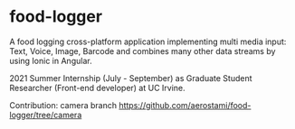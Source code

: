 # food-logger
A food logging cross-platform application implementing multi media input: Text, Voice, Image, Barcode and combines many other data streams by using Ionic in Angular.

2021 Summer Internship (July - September) as Graduate Student Researcher (Front-end developer) at UC Irvine.

Contribution: camera branch https://github.com/aerostami/food-logger/tree/camera
